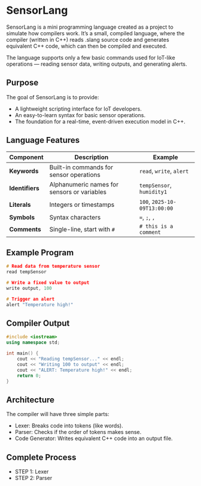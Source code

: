 # SensorLang
SensorLang is a mini programming language created as a project to simulate how compilers work.
It’s a small, compiled language, where the compiler (written in C++) reads .slang source code and generates equivalent C++ code, which can then be compiled and executed.

The language supports only a few basic commands used for IoT-like operations — reading sensor data, writing outputs, and generating alerts.

## Purpose
The goal of SensorLang is to provide:
- A lightweight scripting interface for IoT developers.
- An easy-to-learn syntax for basic sensor operations.
- The foundation for a real-time, event-driven execution model in C++.

## Language Features

| Component       | Description                                 | Example                      |
| --------------- | ------------------------------------------- | ---------------------------- |
| **Keywords**    | Built-in commands for sensor operations     | `read`, `write`, `alert`     |
| **Identifiers** | Alphanumeric names for sensors or variables | `tempSensor`, `humidity1`    |
| **Literals**    | Integers or timestamps                      | `100`, `2025-10-09T13:00:00` |
| **Symbols**     | Syntax characters                           | `=`, `;`, `,`                |
| **Comments**    | Single-line, start with `#`                 | `# this is a comment`        |

## Example Program
```cpp
# Read data from temperature sensor
read tempSensor

# Write a fixed value to output
write output, 100

# Trigger an alert
alert "Temperature high!"
```

## Compiler Output
```cpp
#include <iostream>
using namespace std;

int main() {
    cout << "Reading tempSensor..." << endl;
    cout << "Writing 100 to output" << endl;
    cout << "ALERT: Temperature high!" << endl;
    return 0;
}
```

## Architecture
The compiler will have three simple parts:
- Lexer: Breaks code into tokens (like words).
- Parser: Checks if the order of tokens makes sense.
- Code Generator: Writes equivalent C++ code into an output file.

## Complete Process
- STEP 1: Lexer
- STEP 2: Parser


